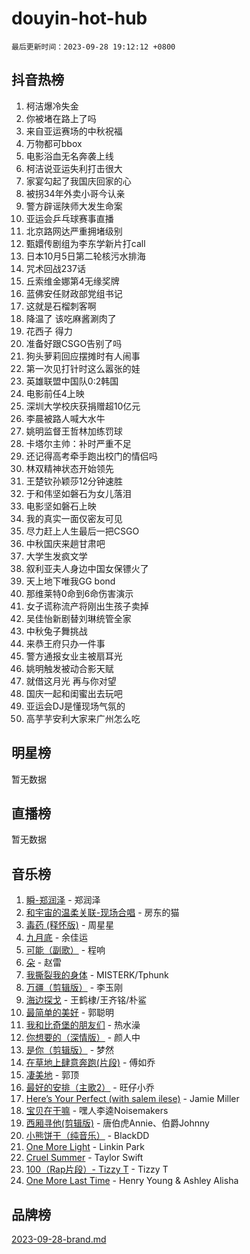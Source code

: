 # douyin-hot-hub

`最后更新时间：2023-09-28 19:12:12 +0800`

## 抖音热榜

1. 柯洁爆冷失金
1. 你被堵在路上了吗
1. 来自亚运赛场的中秋祝福
1. 万物都可bbox
1. 电影浴血无名奔袭上线
1. 柯洁说亚运失利打击很大
1. 家宴勾起了我国庆回家的心
1. 被拐34年外卖小哥今认亲
1. 警方辟谣陕师大发生命案
1. 亚运会乒乓球赛事直播
1. 北京路网达严重拥堵级别
1. 甄嬛传剧组为李东学新片打call
1. 日本10月5日第二轮核污水排海
1. 咒术回战237话
1. 丘索维金娜第4无缘奖牌
1. 蓝佛安任财政部党组书记
1. 这就是石榴刺客啊
1. 降温了 该吃麻酱涮肉了
1. 花西子 得力
1. 准备好跟CSGO告别了吗
1. 狗头萝莉回应摆摊时有人闹事
1. 第一次见打针时这么嚣张的娃
1. 英雄联盟中国队0:2韩国
1. 电影前任4上映
1. 深圳大学校庆获捐赠超10亿元
1. 李晨被路人喊大水牛
1. 姚明监督王哲林加练罚球
1. 卡塔尔主帅：补时严重不足
1. 还记得高考牵手跑出校门的情侣吗
1. 林双精神状态开始领先
1. 王楚钦孙颖莎12分钟速胜
1. 于和伟坚如磐石为女儿落泪
1. 电影坚如磐石上映
1. 我的真实一面仅密友可见
1. 尽力赶上人生最后一把CSGO
1. 中秋国庆来趟甘肃吧
1. 大学生发疯文学
1. 叙利亚夫人身边中国女保镖火了
1. 天上地下唯我GG bond
1. 那维莱特0命到6命伤害演示
1. 女子谎称流产将刚出生孩子卖掉
1. 吴佳怡新剧替刘琳统管全家
1. 中秋兔子舞挑战
1. 来恭王府只办一件事
1. 警方通报女业主被扇耳光
1. 姚明触发被动合影天赋
1. 就借这月光 再与你对望
1. 国庆一起和闺蜜出去玩吧
1. 亚运会DJ是懂现场气氛的
1. 高芋芋安利大家来广州怎么吃

## 明星榜

暂无数据

## 直播榜

暂无数据

## 音乐榜

1. [瞬-郑润泽](https://sf3-cdn-tos.douyinstatic.com/obj/tos-cn-ve-2774/oYXHIohzvbNAzBhHgyksWpRM4bfkDsBdBDAynw) - 郑润泽
1. [和宇宙的温柔关联-现场合唱](https://sf6-cdn-tos.douyinstatic.com/obj/tos-cn-ve-2774/o0hONGDYQBgk0e5bqDeQOonVmncA6tC2nBwZLT) - 房东的猫
1. [毒药 (释怀版)](https://sf6-cdn-tos.douyinstatic.com/obj/tos-cn-ve-2774/oYILMEAzspdZBIzy4frJNB8ZHPHWAhiwowd4Ad) - 周星星
1. [九月底](https://sf3-cdn-tos.douyinstatic.com/obj/tos-cn-ve-2774/oMfewG4PDTFhF8iz3OGQ7ABH5i6fCgnMaoCbzZ) - 余佳运
1. [可能（副歌）](https://sf3-cdn-tos.douyinstatic.com/obj/tos-cn-ve-2774/cde1731888894259b333569393c2fb51) - 程响
1. [朵](https://sf6-cdn-tos.douyinstatic.com/obj/tos-cn-ve-2774/932f5bdfcd7c47b880525e92ab8a4999) - 赵雷
1. [我撕裂我的身体](https://sf6-cdn-tos.douyinstatic.com/obj/tos-cn-ve-2774/o0cWZzf7vIzpjLQBHPXwtFhMxYUvsP8AoC8EgA) - MISTERK/Tphunk
1. [万疆（剪辑版）](https://sf6-cdn-tos.douyinstatic.com/obj/tos-cn-ve-2774/ooG7oVgFlDTelKCjCsTTobQvbdtj1BBQXnfZd8) - 李玉刚
1. [海边探戈](https://sf6-cdn-tos.douyinstatic.com/obj/tos-cn-ve-2774/os9gE0VQCGqt6VQkZDyBBYvfSDY0QFe3vVmubn) - 王鹤棣/王齐铭/朴鲨
1. [最简单的美好](https://sf3-cdn-tos.douyinstatic.com/obj/tos-cn-ve-2774/a3623594908d4f208709c19c9584f981) - 郭聪明
1. [我和比奇堡的朋友们](https://sf3-cdn-tos.douyinstatic.com/obj/tos-cn-ve-2774/f0505db981ea4a6d91453a15924a82aa) - 热水澡
1. [你想要的（深情版）](https://sf3-cdn-tos.douyinstatic.com/obj/tos-cn-ve-2774/oIMnk8GFpoYUtBP39qsBLeMCDPQxxYcI4gbeZS) - 颜人中
1. [是你（剪辑版）](https://sf6-cdn-tos.douyinstatic.com/obj/tos-cn-ve-2774/46019dae783c4c969944217fe1cfafc4) - 梦然
1. [在草地上肆意奔跑(片段)](https://sf6-cdn-tos.douyinstatic.com/obj/tos-cn-ve-2774/8831d494742f45dabdfa8adb8b817259) - 傅如乔
1. [凄美地](https://sf3-cdn-tos.douyinstatic.com/obj/tos-cn-ve-2774/oshF4RgFMhmTSa4jCaHNUXI0NetFtBBQBzBZdf) - 郭顶
1. [最好的安排（主歌2）](https://sf6-cdn-tos.douyinstatic.com/obj/tos-cn-ve-2774/oMMZX1DuHpMwgoDztBmZswgQnbCeeANZxBHkFY) - 旺仔小乔
1. [Here’s Your Perfect (with salem ilese)](https://sf6-cdn-tos.douyinstatic.com/obj/tos-cn-ve-2774/076b1576c6c546598f803fe53da388a7) - Jamie Miller
1. [宝贝在干嘛](https://sf6-cdn-tos.douyinstatic.com/obj/tos-cn-ve-2774/okW4hBCfJI5B2ZEgTCtikhMW7IafzNrBQIYkpJ) - 嘿人李逵Noisemakers
1. [西厢寻他(剪辑版)](https://sf3-cdn-tos.douyinstatic.com/obj/tos-cn-ve-2774/oUsAVfAQKlRNxEv5qxvIB8o5qmIWUcXbzJKJhw) - 唐伯虎Annie、伯爵Johnny
1. [小熊饼干（纯音乐）](https://sf3-cdn-tos.douyinstatic.com/obj/tos-cn-ve-2774/c25d7893334c4ded99a2ae09f9e2a7d6) - BlackDD
1. [One More Light](https://sf6-cdn-tos.douyinstatic.com/obj/tos-cn-ve-2774/okIBCInhecoGOE5h6ZvqCBYtfXCIMQEbgkRKgD) - Linkin Park
1. [Cruel Summer](https://sf6-cdn-tos.douyinstatic.com/obj/tos-cn-ve-2774/b35ad770e6d4495abefaa493fa46b555) - Taylor Swift
1. [100（Rap片段）- Tizzy T](https://sf6-cdn-tos.douyinstatic.com/obj/tos-cn-ve-2774/f3d21de5ab834c0f9bb7443c06f73d04) - Tizzy T
1. [One More Last Time](https://sf6-cdn-tos.douyinstatic.com/obj/tos-cn-ve-2774/oAzTlo0LUAdCAIhjktsKWcLAEUKmZwGcOoB1fy) - Henry Young & Ashley Alisha

## 品牌榜

[2023-09-28-brand.md](2023-09-28-brand.md)
